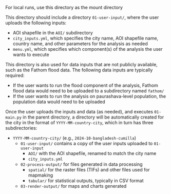For local runs, use this directory as the mount directory

This directory should include a directory `01-user-input/`, where the user uploads the following inputs:
- AOI shapefile in the `AOI/` subdirectory
- `city_inputs.yml`, which specifies the city name, AOI shapefile name, country name, and other parameters for the analysis as needed
- `menu.yml`, which specifies which component(s) of the analysis the user wants to execute

This directory is also used for data inputs that are not publicly available, such as the Fathom flood data. The following data inputs are typically required:
- If the user wants to run the flood component of the analysis, Fathom flood data would need to be uploaded to a subdirectory named `fathom/`
- If the user wants to run the analysis on paurashava-level population, the population data would need to be uploaded

Once the user uploads the inputs and data (as needed), and executes `01-main.py` in the parent directory, a directory will be automatically created for the city in the format of `YYYY-MM-country-city`, which in turn has three subdirectories:

- `YYYY-MM-country-city/` (e.g., `2024-10-bangladesh-cumilla`)
  - `01-user-input/` contains a copy of the user inputs uploaded to `01-user-input`
    - `AOI/` with the AOI shapefile, renamed to match the city name
    - `city_inputs.yml`
  - `02-process-output/` for files generated in data processing
    - `spatial/` for the raster files (TIFs) and other files used for mapmaking
    - `tabular/` for statistical outputs, typically in CSV format
  - `03-render-output/` for maps and charts generated
